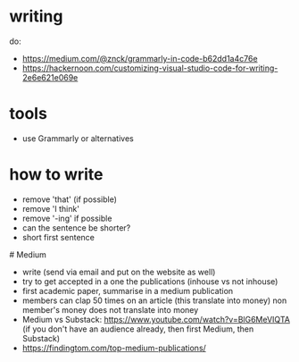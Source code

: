 # writing
do: 
- https://medium.com/@znck/grammarly-in-code-b62dd1a4c76e
- https://hackernoon.com/customizing-visual-studio-code-for-writing-2e6e621e069e

# tools
- use Grammarly or alternatives

# how to write
- remove 'that' (if possible)
- remove 'I think'
- remove '-ing' if possible
- can the sentence be shorter?
- short first sentence

# Medium
- write (send via email and put on the website as well)
- try to get accepted in a one the publications (inhouse vs not inhouse)
- first academic paper, summarise in a medium publication 
- members can clap 50 times on an article (this translate into money) non member's money does not translate into money
-  Medium vs Substack: https://www.youtube.com/watch?v=BlG6MeVIQTA (if you don't have an audience already, then first Medium, then Substack)
-  https://findingtom.com/top-medium-publications/
